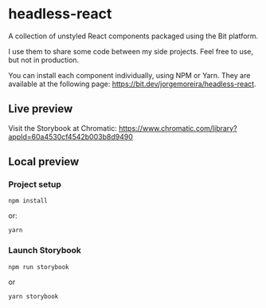 # headless-react

A collection of unstyled React components packaged using the Bit platform.

I use them to share some code between my side projects. Feel free to use, but not in production.

You can install each component individually, using NPM or Yarn. They are available at the following page: https://bit.dev/jorgemoreira/headless-react.

## Live preview

Visit the Storybook at Chromatic: https://www.chromatic.com/library?appId=60a4530cf4542b003b8d9490

## Local preview

### Project setup

```
npm install
```

or:

```
yarn
```

### Launch Storybook

```
npm run storybook
```

or

```
yarn storybook
```
